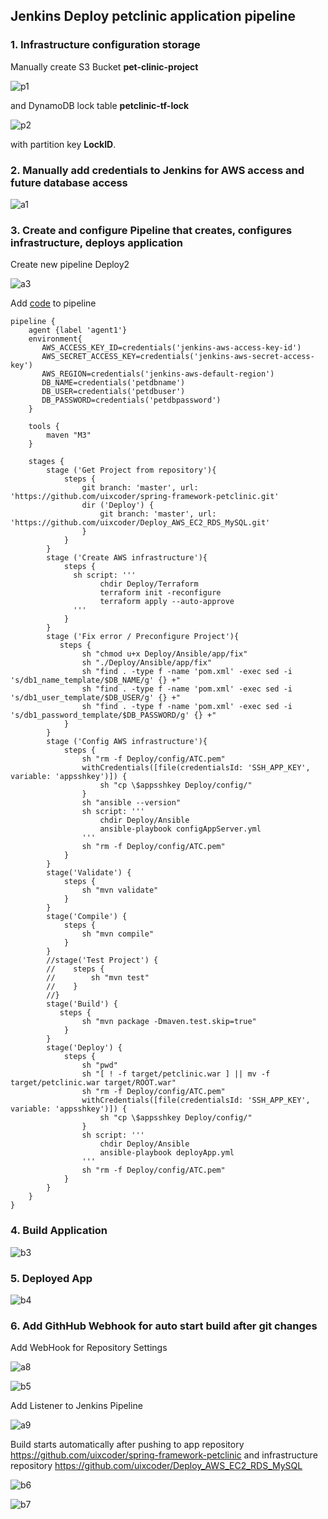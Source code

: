 ## Jenkins Deploy petclinic application pipeline

### 1. Infrastructure configuration storage

Manually create S3 Bucket **pet-clinic-project**

![p1](img/b1.png)

and DynamoDB lock table **petclinic-tf-lock**

![p2](img/b2.png)

with partition key **LockID**.


### 2. Manually add credentials to Jenkins for AWS access and future database access

![a1](img/a1.png)

### 3. Create and configure Pipeline that creates, configures infrastructure, deploys application

Create new pipeline Deploy2

![a3](img/a3.png)

Add [code](Jenkins2_1.txt) to pipeline

```
pipeline {
    agent {label 'agent1'}
    environment{
       AWS_ACCESS_KEY_ID=credentials('jenkins-aws-access-key-id')
       AWS_SECRET_ACCESS_KEY=credentials('jenkins-aws-secret-access-key')
       AWS_REGION=credentials('jenkins-aws-default-region')
       DB_NAME=credentials('petdbname')
       DB_USER=credentials('petdbuser')
       DB_PASSWORD=credentials('petdbpassword')       
    }

    tools {
        maven "M3"
    }

    stages {
        stage ('Get Project from repository'){
            steps {
                git branch: 'master', url: 'https://github.com/uixcoder/spring-framework-petclinic.git'
                dir ('Deploy') {
                    git branch: 'master', url: 'https://github.com/uixcoder/Deploy_AWS_EC2_RDS_MySQL.git'
                }
            }
        }
        stage ('Create AWS infrastructure'){
            steps {
              sh script: '''
                    chdir Deploy/Terraform
                    terraform init -reconfigure
                    terraform apply --auto-approve
              ''' 
            }
        }  
        stage ('Fix error / Preconfigure Project'){
           steps {
                sh "chmod u+x Deploy/Ansible/app/fix"
                sh "./Deploy/Ansible/app/fix"
                sh "find . -type f -name 'pom.xml' -exec sed -i 's/db1_name_template/$DB_NAME/g' {} +"
                sh "find . -type f -name 'pom.xml' -exec sed -i 's/db1_user_template/$DB_USER/g' {} +"
                sh "find . -type f -name 'pom.xml' -exec sed -i 's/db1_password_template/$DB_PASSWORD/g' {} +"
            }
        }        
        stage ('Config AWS infrastructure'){
            steps {
                sh "rm -f Deploy/config/ATC.pem"
                withCredentials([file(credentialsId: 'SSH_APP_KEY', variable: 'appsshkey')]) {
                    sh "cp \$appsshkey Deploy/config/"
                }   
                sh "ansible --version"
                sh script: '''
                    chdir Deploy/Ansible
                    ansible-playbook configAppServer.yml
                '''                 
                sh "rm -f Deploy/config/ATC.pem"
            }
        }    
        stage('Validate') {
            steps {
                sh "mvn validate"
            }
        }
        stage('Compile') {
            steps {
                sh "mvn compile"
            }
        }          
        //stage('Test Project') {
        //    steps {
        //        sh "mvn test"
        //    }
        //}          
        stage('Build') {
           steps {
                sh "mvn package -Dmaven.test.skip=true"
            }
        }
        stage('Deploy') {
            steps {
                sh "pwd"
                sh "[ ! -f target/petclinic.war ] || mv -f target/petclinic.war target/ROOT.war"
                sh "rm -f Deploy/config/ATC.pem"
                withCredentials([file(credentialsId: 'SSH_APP_KEY', variable: 'appsshkey')]) {
                    sh "cp \$appsshkey Deploy/config/"
                }   
                sh script: '''
                    chdir Deploy/Ansible
                    ansible-playbook deployApp.yml
                '''
                sh "rm -f Deploy/config/ATC.pem"                
            }
        }
    }
}
```

### 4. Build Application

![b3](img/b3.png)

### 5. Deployed App

![b4](img/b4.png)

### 6. Add GithHub Webhook for auto start build after git changes

Add WebHook for Repository Settings

![a8](img/a8.png)

![b5](img/b5.png)

Add Listener to Jenkins Pipeline

![a9](img/a9.png)

Build starts automatically after pushing to app repository https://github.com/uixcoder/spring-framework-petclinic and infrastructure repository https://github.com/uixcoder/Deploy_AWS_EC2_RDS_MySQL

![b6](img/b6.png)

![b7](img/b7.png)
